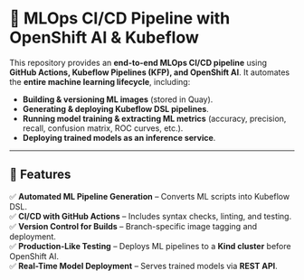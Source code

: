 # 🚀 MLOps CI/CD Pipeline with OpenShift AI & Kubeflow

This repository provides an **end-to-end MLOps CI/CD pipeline** using **GitHub Actions, Kubeflow Pipelines (KFP), and OpenShift AI**. It automates the **entire machine learning lifecycle**, including:
- **Building & versioning ML images** (stored in Quay).
- **Generating & deploying Kubeflow DSL pipelines**.
- **Running model training & extracting ML metrics** (accuracy, precision, recall, confusion matrix, ROC curves, etc.).
- **Deploying trained models as an inference service**.

---

## 📌 **Features**
✅ **Automated ML Pipeline Generation** – Converts ML scripts into Kubeflow DSL.  
✅ **CI/CD with GitHub Actions** – Includes syntax checks, linting, and testing.  
✅ **Version Control for Builds** – Branch-specific image tagging and deployment.  
✅ **Production-Like Testing** – Deploys ML pipelines to a **Kind cluster** before OpenShift AI.  
✅ **Real-Time Model Deployment** – Serves trained models via **REST API**.  
